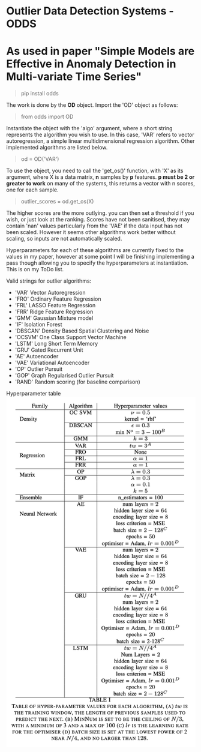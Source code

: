 # Outlier Data Detection Systems - ODDS

# As used in paper "Simple Models are Effective in Anomaly Detection in Multi-variate Time Series"

> pip install odds

The work is done by the **OD** object. Import the 'OD' object as follows:

> from odds import OD

Instantiate the object with the 'algo' argument, where a short string represents the algorithm you wish to use. In this case, 'VAR' refers to vector autoregression, a simple linear multidimensional regression algorithm. Other implemented algorithms are listed below.

> od = OD('VAR')

To use the object, you need to call the 'get_os()' function, with 'X' as its argument, where X is a data matrix, **n** samples by **p** features. **p must be 2 or greater to work**
on many of the systems, this returns a vector with n scores, one for each sample.

> outlier_scores = od.get_os(X)

The higher scores are the more outlying. you can then set a threshold if you wish, or just look at the ranking. Scores have not been sanitised, they may contain 'nan' values particularly from the 'VAE' if the data input has not been scaled. However it seems other algorithms work better without scaling, so inputs are not automatically scaled.

Hyperparameters for each of these algorithms are currently fixed to the values in my paper, however at some point I will be finishing implementing a pass though allowing you to specify the hyperparameters at instantiation. This is on my ToDo list.


Valid strings for outlier algorithms:

- 'VAR' Vector Autoregression
- 'FRO' Ordinary Feature Regression
- 'FRL' LASSO Feature Regression
- 'FRR' Ridge Feature Regression
- 'GMM' Gaussian Mixture model
- 'IF' Isolation Forest
- 'DBSCAN' Density Based Spatial Clustering and Noise
- 'OCSVM' One Class Support Vector Machine
- 'LSTM' Long Short Term Memory
- 'GRU' Gated Recurrent Unit
- 'AE' Autoencoder
- 'VAE' Variational Autoencoder
- 'OP' Outlier Pursuit
- 'GOP' Graph Regularised Outlier Pursuit
- 'RAND' Random scoring (for baseline comparison)



Hyperparameter table ![Hyperparameter table](images/table_hyperparameters.png)


